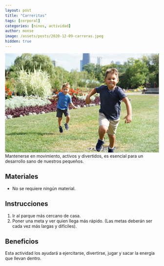 ```yaml
---
layout: post
title: "Carreritas"
tags: [corporal]
categories: [ninos, actividad]
author: monse
image: /assets/posts/2020-12-09-carreras.jpeg
hidden: true
---
```

![Actividad de carreras](/assets/posts/2020-12-09-carreras.jpeg)<br/> 
Mantenerse en movimiento, activos y divertidos, es esencial para un desarrollo sano de nuestros pequeños. 

## Materiales 
- No se requiere ningún material.

## Instrucciones 
1. Ir al parque más cercano de casa.
2. Poner una meta y ver quien llega más rápido. (Las metas deberán ser cada vez más largas y difíciles). 

## Beneficios 
Esta actividad los ayudará a ejercitarse, divertirse, jugar y sacar la energía que llevan dentro. 